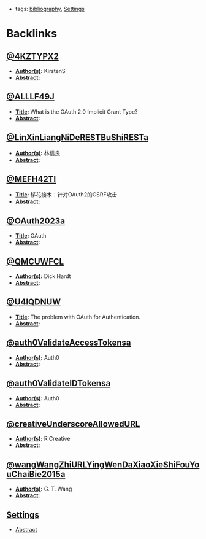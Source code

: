 - tags: [bibliography](<bibliography.md>), [Settings](<Settings.md>)

# Backlinks
## [@4KZTYPX2](<@4KZTYPX2.md>)
- **[Author(s)](<Author(s).md>):** KirstenS
- **[Abstract](<Abstract.md>):**

## [@ALLLF49J](<@ALLLF49J.md>)
- **[Title](<Title.md>):** What is the OAuth 2.0 Implicit Grant Type?
- **[Abstract](<Abstract.md>):**

## [@LinXinLiangNiDeRESTBuShiRESTa](<@LinXinLiangNiDeRESTBuShiRESTa.md>)
- **[Author(s)](<Author(s).md>):** 林信良
- **[Abstract](<Abstract.md>):**

## [@MEFH42TI](<@MEFH42TI.md>)
- **[Title](<Title.md>):** 移花接木：针对OAuth2的CSRF攻击
- **[Abstract](<Abstract.md>):**

## [@OAuth2023a](<@OAuth2023a.md>)
- **[Title](<Title.md>):** OAuth
- **[Abstract](<Abstract.md>):**

## [@QMCUWFCL](<@QMCUWFCL.md>)
- **[Author(s)](<Author(s).md>):** Dick Hardt
- **[Abstract](<Abstract.md>):**

## [@U4IQDNUW](<@U4IQDNUW.md>)
- **[Title](<Title.md>):** The problem with OAuth for Authentication.
- **[Abstract](<Abstract.md>):**

## [@auth0ValidateAccessTokensa](<@auth0ValidateAccessTokensa.md>)
- **[Author(s)](<Author(s).md>):** Auth0
- **[Abstract](<Abstract.md>):**

## [@auth0ValidateIDTokensa](<@auth0ValidateIDTokensa.md>)
- **[Author(s)](<Author(s).md>):** Auth0
- **[Abstract](<Abstract.md>):**

## [@creativeUnderscoreAllowedURL](<@creativeUnderscoreAllowedURL.md>)
- **[Author(s)](<Author(s).md>):** R Creative
- **[Abstract](<Abstract.md>):**

## [@wangWangZhiURLYingWenDaXiaoXieShiFouYouChaiBie2015a](<@wangWangZhiURLYingWenDaXiaoXieShiFouYouChaiBie2015a.md>)
- **[Author(s)](<Author(s).md>):** G. T. Wang
- **[Abstract](<Abstract.md>):**

## [Settings](<Settings.md>)
- [Abstract](<Abstract.md>)

